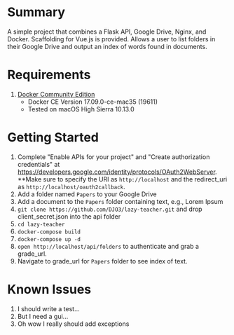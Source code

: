 # Summary
A simple project that combines a Flask API, Google Drive, Nginx, and Docker. Scaffolding for Vue.js is provided. Allows a user to list folders in their Google Drive and output an index of words found in documents. 

# Requirements
1. [Docker Community Edition](https://www.docker.com/community-edition)
    * Docker CE Version 17.09.0-ce-mac35 (19611)
    * Tested on macOS High Sierra 10.13.0

# Getting Started
1. Complete "Enable APIs for your project" and "Create authorization credentials" at https://developers.google.com/identity/protocols/OAuth2WebServer. **Make sure to specify the URI as `http://localhost` and the redirect_uri as `http://localhost/oauth2callback`.
2. Add a folder named `Papers` to your Google Drive
3. Add a document to the `Papers` folder containing text, e.g., Lorem Ipsum
4. `git clone https://github.com/DJO3/lazy-teacher.git` and drop client_secret.json into the api folder
5. `cd lazy-teacher` 
6. `docker-compose build`
7. `docker-compose up -d`
8. `open http://localhost/api/folders` to authenticate and grab a grade_url.
9. Navigate to grade_url for `Papers` folder to see index of text.

# Known Issues
1. I should write a test...
2. But I need a gui...
3. Oh wow I really should add exceptions